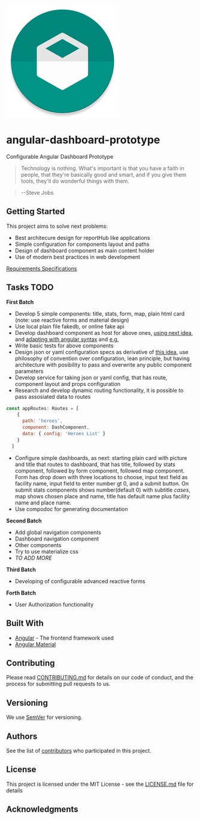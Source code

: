 <img src="toolbox-z1.png">

# angular-dashboard-prototype
Configurable Angular Dashboard Prototype
>Technology is nothing. What's important is that you have a faith in people, that they're basically good and smart, and if you give them tools, they'll do wonderful things with them.

>--Steve Jobs

## Getting Started
This project aims to solve next problems:
- Best architecure design for reportHub like applications
- Simple configuration for components layout and paths
- Design of dashboard component as main content holder
- Use of modern best practices in web development

[Requirements Specifications](https://docs.google.com/document/d/1LV3bEluc5pPEeMZmEPIwJ_-W9K90h5zRyXvmxP8f1vc/edit?ts=5a546739#heading=h.8rcl5xthouc)

## Tasks TODO
**First Batch** 
- Develop 5 simple components: title, stats, form, map, plain html card (note: use reactive forms and material design)
- Use local plain file fakedb, or online fake api
- Develop dashboard component as host for above ones, [using next idea](https://github.com/pfitzpaddy/thinkster-django-angularjs/blob/feature-materialized/static/templates/layout/dashboard/dashboard.html), and [adapting with angular syntax](https://angular-2-training-book.rangle.io/handout/directives/ng_if_directive.html) and [e.g.](https://plnkr.co/edit/Kb0KW89265F0e9pYJ118?p=preview)
- Write basic tests for above components
- Design json or yaml configuration specs as derivative of [this idea](https://github.com/pfitzpaddy/thinkster-django-angularjs/blob/feature-materialized/static/pages/map.json), use philosophy of convention over configuration, lean principle, but having architecture with posibility to pass and overwrite any public component parameters
- Develop service for taking json or yaml config, that has route, component layout and props configuration
- Research and develop dynamic routing functionality, it is possible to pass assosiated data to routes
```javascript 
const appRoutes: Routes = [
    {
      path: 'heroes',
      component: DashComponent,
      data: { config: 'Heroes List' }
    }
  ]
  ```
- Configure simple dashboards, as next: starting plain card with picture and title that routes to dashboard, that has title, followed by stats component, followed by form component, followed map component. Form has drop down with three locations to choose, input text field as facility name, input field to enter number gt 0, and a submit button. On submit stats components shows number(default 0) with subtitle _cases_, map shows chosen place and name, title has default name plus facility name and place name.
- Use compodoc for generating documentation

**Second Batch**

- Add global navigation components
- Dashboard navigation component
- Other components
- Try to use materialize css
- _TO ADD MORE_

**Third Batch**

- Developing of configurable advanced reactive forms

**Forth Batch**

- User Authorization functionality


## Built With

* [Angular](https://angular.io/) - The frontend framework used
* [Angular Material](https://material.angular.io/)

## Contributing

Please read [CONTRIBUTING.md](CONTRIBUTING.md) for details on our code of conduct, and the process for submitting pull requests to us.

## Versioning

We use [SemVer](http://semver.org/) for versioning. 

## Authors

See the list of [contributors](https://github.com/your/project/contributors) who participated in this project.

## License

This project is licensed under the MIT License - see the [LICENSE.md](LICENSE.md) file for details

## Acknowledgments
